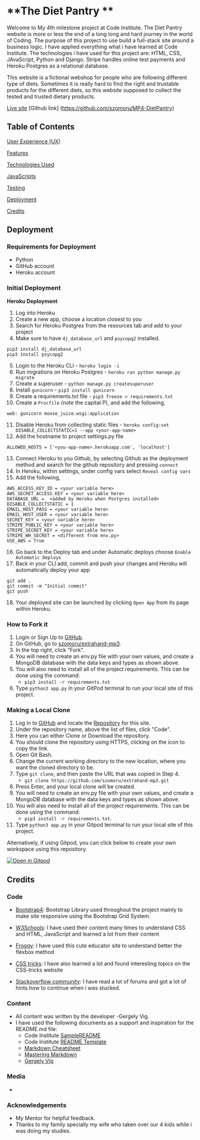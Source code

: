 # **The Diet Pantry **

Welcome to My 4th milestone project at Code Institute. The Diet Pantry website is more or less the end of a long long and hard journey in the world of Coding. The purpose of this project 
to use build a full-stack site around a business logic. I have applied everything what i have learned at Code Institute. The technologies i have used for this project are: HTML, CSS, JAvaScript, Python and Django. Stripe handles online test payments and Heroku Postgres as a relational database.

This website is a fictional webshop for people who are following different type of diets. Sometimes it is really hard to find the right and trustable products for the different diets, so this website supposed to collect the tested and trusted dietary products. 

[Live site](http://mp4-diet-pantry.herokuapp.com)
[Github link] (https://github.com/szomoru/MP4-DietPantry) 


## Table of Contents

[User Experience (UX)](#UX)

[Features](#features)

[Technologies Used](#technologies)

[JavaScripts](#scripts)

[Testing](#testing)

[Deployment](#deployment)

[Credits](#credits)










<a name="deployment"></a>

## **Deployment**

### Requirements for Deployment

* Python
* GitHub account
* Heroku account

### Initial Deployment


**Heroku Deployment**

1. Log into Heroku
2. Create a new app, choose a location closest to you
3. Search for Heroku Postgres from the resources tab and add to your project
4. Make sure to have `dj_database_url` and `psycopg2` installed.
```
pip3 install dj_database_url
pip3 install psycopg2
```
5. Login to the Heroku CLI - `heroku login -i`
6. Run migrations on Heroku Postgres - `heroku run python manage.py migrate`
7. Create a superuser - `python manage.py createsuperuser`
8. Install `gunicorn` - `pip3 install gunicorn`
9. Create a requirements.txt file - `pip3 freeze > requirements.txt`
10. Create a `Procfile` (note the capital P), and add the following,
```
web: gunicorn moose_juice.wsgi:application
```
11. Disable Heroku from collecting static files - `heroku config:set DISABLE_COLLECTSTATIC=1 --app <your-app-name>`
12. Add the hostname to project settings.py file
```
ALLOWED_HOSTS = ['<you-app-name>.herokuapp.com', 'localhost']

```
13. Connect Heroku to you Github, by selecting Github as the deployment method and search for the github repository and pressing `connect`
14. In Heroku, within settings, under config vars select `Reveal config vars`
15. Add the following, 
```
AWS_ACCESS_KEY_ID =	<your variable here>
AWS_SECRET_ACCESS_KEY =	<your variable here>
DATABASE_URL =	<added by Heroku when Postgres installed>
DISABLE_COLLECTSTATIC =	1 
EMAIL_HOST_PASS = <your variable here>
EMAIL_HOST_USER = <your variable here>
SECRET_KEY = <your variable here>
STRIPE_PUBLIC_KEY = <your variable here>
STRIPE_SECRET_KEY = <your variable here>
STRIPE_WH_SECRET = <different from env.py>
USE_AWS = True
```
16. Go back to the Deploy tab and under Automatic deploys choose `Enable Automatic Deploys`
17. Back in your CLI add, commit and push your changes and Heroku will automatically deploy your app
```
git add .
git commit -m "Initial commit"
git push
```
18. Your deployed site can be launched by clicking `Open App` from its page within Heroku.

### How to Fork it

1. Login or Sign Up to [GitHub](www.github.com).
2. On GitHub, go to [szomoru/extrahand-mp3](https://github.com/szomoru/extrahand-mp3).
3. In the top right, click "Fork".
4. You will need to create an env.py file with your own values, and create a MongoDB database with the data keys and types as shown above.
5. You will also need to install all of the project requirements. This can be done using the command:
    * `pip3 install -r requirements.txt`
6. Type `python3 app.py` in your GitPod terminal to run your local site of this project.

### Making a Local Clone

1. Log in to [GitHub](https://www.github.com) and locate the [Repository](https://github.com/szomoru/extrahand-mp3) for this site.
2. Under the repository name, above the list of files, click "Code".
3. Here you can either Clone or Download the repository.
4. You should clone the repository using HTTPS, clicking on the icon to copy the link.
5. Open Git Bash.
6. Change the current working directory to the new location, where you want the cloned directory to be.
7. Type `git clone`, and then paste the URL that was copied in Step 4.
    * `git clone https://github.com/szomoru/extrahand-mp3.git`
8. Press Enter, and your local clone will be created.
9. You will need to create an env.py file with your own values, and create a MongoDB database with the data keys and types as shown above.
10. You will also need to install all of the project requirements. This can be done using the command:
    * `pip3 install -r requirements.txt`.
11. Type `python3 app.py` in your Gitpod terminal to run your local site of this project.

Alternatively, if using Gitpod, you can click below to create your own workspace using this repository.

[![Open in Gitpod](https://gitpod.io/button/open-in-gitpod.svg)](https://gitpod.io/#https://github.com/szomoru/extrahand-mp3)


<a name="credits"></a>

## Credits

### Code

-   [Bootstrap4](https://getbootstrap.com/docs/4.4/getting-started/introduction/): Bootstrap Library used throughout the project mainly to make site responsive using the Bootstrap Grid System.

-   [W3Schools](https://www.w3schools.com/): I have used their content many times to understand CSS and HTML, JavaScript and learned a lot from their content

-   [Froggy](https://flexboxfroggy.com/): I have used this cute educator site to understand better the flexbox method

-   [CSS tricks](https://css-tricks.com/): I have also learned a lot and found interesting topics on the CSS-tricks website

-   [Stackoverflow community](https://stackoverflow.com/): I have read a lot of forums and got a lot of hints how to continue when i was stucked.

### Content

-   All content was written by the developer -Gergely Vig. 
- I have used the following documents as a support and inspiration for the README.md file:
    - Code Institute [SampleREADME](https://github.com/Code-Institute-Solutions/SampleREADME)
    - Code Institute [README Template](https://github.com/Code-Institute-Solutions/readme-template)
    - [Markdown Cheatsheet](https://github.com/adam-p/markdown-here/wiki/Markdown-Cheatsheet#code)
    - [Mastering Markdown](https://guides.github.com/features/mastering-markdown/)
    - [Gergely Vig](https://github.com/szomoru/MP1-Bodyweight)
   
    

### Media

- 
    

### Acknowledgements

-   My Mentor for helpful feedback.
-   Thanks to my family specially my wife who taken over our 4 kids while i was doing my studies. 
